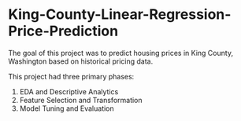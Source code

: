 # King-County-Linear-Regression-Price-Prediction

The goal of this project was to predict housing prices in King County, Washington based on historical pricing data.

This project had three primary phases:

1. EDA and Descriptive Analytics
2. Feature Selection and Transformation
3. Model Tuning and Evaluation
